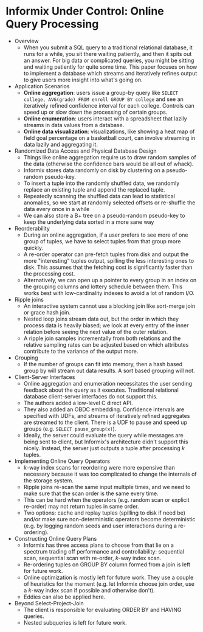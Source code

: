 # Informix Under Control: Online Query Processing
- Overview
    - When you submit a SQL query to a traditional relational database, it runs
      for a while, you sit there waiting patiently, and then it spits out an
      answer. For big data or complicated queries, you might be sitting and
      waiting patiently for quite some time. This paper focuses on how to
      implement a database which streams and iteratively refines output to give
      users more insight into what's going on.
- Application Scenarios
    - __Online aggregation__: users issue a group-by query like `SELECT
      college, AVG(grade) FROM enroll GROUP BY college` and see an iteratively
      refined confidence interval for each college. Controls can speed up or
      slow down the processing of certain groups.
    - __Online enumeration__: users interact with a spreadsheet that lazily
      streams in data values from a database.
    - __Online data visualization__: visualizations, like showing a heat map of
      field goal percentage on a basketball court, can involve streaming in
      data lazily and aggregating it.
- Randomized Data Access and Physical Database Design
    - Things like online aggregation require us to draw random samples of the
      data (otherwise the confidence bars would be all out of whack).
    - Informix stores data randomly on disk by clustering on a pseudo-random
      pseudo-key.
    - To insert a tuple into the randomly shuffled data, we randomly replace an
      existing tuple and append the replaced tuple.
    - Repeatedly scanning the shuffled data can lead to statistical anomalies,
      so we start at randomly selected offsets or re-shuffle the data every
      once in a while
    - We can also store a B+ tree on a pseudo-random pseudo-key to keep the
      underlying data sorted in a more sane way
- Reorderability
    - During an online aggregation, if a user prefers to see more of one group
      of tuples, we have to select tuples from that group more quickly.
    - A re-order operator can pre-fetch tuples from disk and output the more
      "interesting" tuples output, spilling the less interesting ones to disk.
      This assumes that the fetching cost is significantly faster than the
      processing cost.
    - Alternatively, we can open up a pointer to every group in an index on the
      grouping columns and lottery schedule between them. This works best with
      low-cardinality indexes to avoid a lot of random I/O.
- Ripple joins
    - An interactive system cannot use a blocking join like sort-merge join or grace hash join.
    - Nested loop joins stream data out, but the order in which they process
      data is heavily biased; we look at every entry of the inner relation
      before seeing the next value of the outer relation.
    - A ripple join samples incrementally from both relations and the relative
      sampling rates can be adjusted based on which attributes contribute to
      the variance of the output more.
- Grouping
    - If the number of groups can fit into memory, then a hash based group by
      will stream out data results. A sort based grouping will not.
- Client-Server Interfaces
    - Online aggregation and enumeration necessitates the user sending feedback
      about the query as it executes. Traditional relational database
      client-server interfaces do not support this.
    - The authors added a low-level C direct API.
    - They also added an OBDC embedding. Confidence intervals are specified
      with UDFs, and streams of iteratively refined aggregates are streamed to
      the client. There is a UDF to pause and speed up groups (e.g. `SELECT
      pause_group(x)`).
    - Ideally, the server could evaluate the query while messages are being sent to
      client, but Informix's architecture didn't support this nicely. Instead,
      the server just outputs a tuple after processing $k$ tuples.
- Implementing Online Query Operators
    - $k$-way index scans for reordering were more expensive than necessary
      because it was too complicated to change the internals of the storage
      system.
    - Ripple joins re-scan the same input multiple times, and we need to make
      sure that the scan order is the same every time.
    - This can be hard when the operators (e.g. random scan or explicit
      re-order) may not return tuples in same order.
    - Two options: cache and replay tuples (spilling to disk if need be) and/or
      make sure non-deterministic operators become deterministic (e.g. by
      logging random seeds and user interactions during a re-ordering).
- Constructing Online Query Plans
    - Informix has three access plans to choose from that lie on a spectrum
      trading off performance and controllability: sequential scan, sequential
      scan with re-order, $k$-way index scan.
    - Re-ordering tuples on GROUP BY column formed from a join is left for
      future work.
    - Online optimization is mostly left for future work. They use a couple of
      heuristics for the moment (e.g. let Informix choose join order, use a
      $k$-way index scan if possible and otherwise don't).
    - Eddies can also be applied here.
- Beyond Select-Project-Join
    - The client is responsible for evaluating ORDER BY and HAVING queries.
    - Nested subqueries is left for future work.

